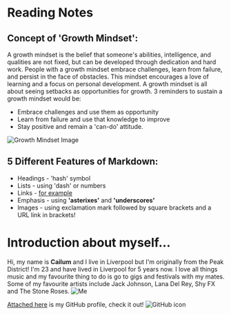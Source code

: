 # Reading Notes 

## Concept of 'Growth Mindset':

A growth mindset is the belief that someone's abilities, intelligence, and qualities are not fixed, but can be developed through dedication and hard work. People with a growth mindset embrace challenges, learn from failure, and persist in the face of obstacles. This mindset encourages a love of learning and a focus on personal development.
A growth mindset is all about seeing setbacks as opportunities for growth. 3 reminders to sustain a growth mindset would be:

- Embrace challenges and use them as opportunity
- Learn from failure and use that knowledge to improve
- Stay positive and remain a 'can-do' attitude.

![Growth Mindset Image](<https://edsurge.imgix.net/uploads/post/image/12467/mind_as_muscle-1565189295.jpg?auto=compress%2Cformat&w=2800&h=1134&fit=crop>)

## 5 Different Features of Markdown:

- Headings - 'hash' symbol
- Lists - using 'dash' or numbers
- Links - [for example](<https://github.com>)
- Emphasis - using **'asterixes'** and __'underscores'__
- Images - using exclamation mark followed by square brackets and a URL link in brackets!

# Introduction about myself...

Hi, my name is __Cailum__ and I live in Liverpool but I'm originally from the Peak District! 
I'm 23 and have lived in Liverpool for 5 years now. I love all things music and my favourite thing to do is go to gigs and festivals with my mates. Some of my favourite artists include Jack Johnson, Lana Del Rey, Shy FX and The Stone Roses. ![Me](<https://www.google.com/url?sa=i&url=https%3A%2F%2Fknowyourmeme.com%2Fmemes%2Fchandler-bing-hugging-a-record&psig=AOvVaw05Nj4QfuPfvq-o6Zeehczy&ust=1694516251082000&source=images&cd=vfe&opi=89978449&ved=0CA8QjRxqFwoTCJD6uYuzooEDFQAAAAAdAAAAABAE>)


[Attached here](<https://github.com/cailumleyshon>) is my GitHub profile, check it out! ![GitHub icon](<https://download.logo.wine/logo/GitHub/GitHub-Logo.wine.png>)


